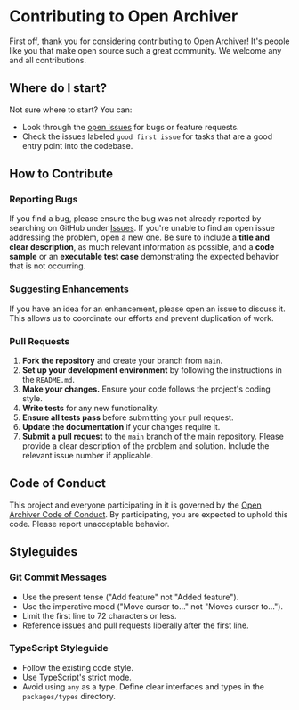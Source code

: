 # Contributing to Open Archiver

First off, thank you for considering contributing to Open Archiver! It's people like you that make open source such a great community. We welcome any and all contributions.

## Where do I start?

Not sure where to start? You can:

-   Look through the [open issues](https://github.com/LogicLabs-OU/OpenArchiver/issues) for bugs or feature requests.
-   Check the issues labeled `good first issue` for tasks that are a good entry point into the codebase.

## How to Contribute

### Reporting Bugs

If you find a bug, please ensure the bug was not already reported by searching on GitHub under [Issues](https://github.com/LogicLabs-OU/OpenArchiver/issues). If you're unable to find an open issue addressing the problem, open a new one. Be sure to include a **title and clear description**, as much relevant information as possible, and a **code sample** or an **executable test case** demonstrating the expected behavior that is not occurring.

### Suggesting Enhancements

If you have an idea for an enhancement, please open an issue to discuss it. This allows us to coordinate our efforts and prevent duplication of work.

### Pull Requests

1.  **Fork the repository** and create your branch from `main`.
2.  **Set up your development environment** by following the instructions in the `README.md`.
3.  **Make your changes.** Ensure your code follows the project's coding style.
4.  **Write tests** for any new functionality.
5.  **Ensure all tests pass** before submitting your pull request.
6.  **Update the documentation** if your changes require it.
7.  **Submit a pull request** to the `main` branch of the main repository. Please provide a clear description of the problem and solution. Include the relevant issue number if applicable.

## Code of Conduct

This project and everyone participating in it is governed by the [Open Archiver Code of Conduct](CODE_OF_CONDUCT.md). By participating, you are expected to uphold this code. Please report unacceptable behavior.

## Styleguides

### Git Commit Messages

-   Use the present tense ("Add feature" not "Added feature").
-   Use the imperative mood ("Move cursor to..." not "Moves cursor to...").
-   Limit the first line to 72 characters or less.
-   Reference issues and pull requests liberally after the first line.

### TypeScript Styleguide

-   Follow the existing code style.
-   Use TypeScript's strict mode.
-   Avoid using `any` as a type. Define clear interfaces and types in the `packages/types` directory.
